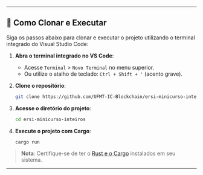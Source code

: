 
---

## 🚀 Como Clonar e Executar

Siga os passos abaixo para clonar e executar o projeto utilizando o terminal integrado do Visual Studio Code:

1. **Abra o terminal integrado no VS Code**:
   - Acesse `Terminal` > `Novo Terminal` no menu superior.
   - Ou utilize o atalho de teclado: `Ctrl + Shift + '` (acento grave).

2. **Clone o repositório**:
   ```bash
   git clone https://github.com/UFMT-IC-Blockchain/ersi-minicurso-inteiros.git
   ```


3. **Acesse o diretório do projeto**:
   ```bash
   cd ersi-minicurso-inteiros
   ```


4. **Execute o projeto com Cargo**:
   ```bash
   cargo run
   ```


> **Nota**: Certifique-se de ter o [Rust e o Cargo](https://www.rust-lang.org/pt-BR/tools/install) instalados em seu sistema.

---
